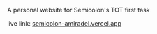 A personal website for Semicolon's TOT first task

live link: <a href="https://semicolon-amiradel.vercel.app" target="_blank">semicolon-amiradel.vercel.app</a>
